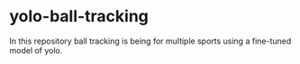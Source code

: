# yolo-ball-tracking
In this repository ball tracking is being for multiple sports using a fine-tuned model of yolo.
